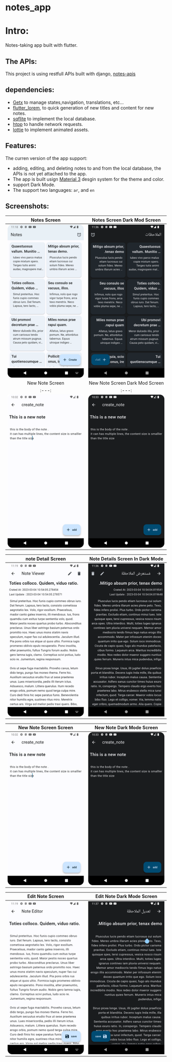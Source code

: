 # notes_app
# Intro:

Notes-taking app built with flutter.

## The APIs:

This project is using restfull APIs built with django, [notes-apis](https://github.com/omer358/Notes-APIs)

## dependencies:
* [Getx](https://chornthorn.github.io/getx-docs/) to manage states,navigation, translations, etc...
* [flutter_lorem](https://pub.dev/packages/flutter_lorem), to quick generation of new titles and content for new notes.
* [sqflite](https://pub.dev/packages/sqflite) to implement the local database.
* [htpp](https://pub.dev/packages/lottie) to handle network requests.
* [lottie](https://pub.dev/packages/lottie) to implement animated assets.

## Features:
The curren version of the app support:
  * adding, editing, and deleting notes to and from the local database, the APIs is not yet attached to the app.
  * The app is built usign [Material 3](https://m3.material.io/) desgin system for the theme and color.
  * support Dark Mode.
  * The support two languages: `ar`, and `en`
  
 ## Screenshots:
 | Notes Screen | Notes Screen Dark Mod Screen | 
|    :---:     |     :---:      |  
| <img src="screenshots/notes_list.png" width="300">  | <img src="screenshots/notes_list_dm.png" width="300"> | 
| New Note Screen | New Note Screen Dark Mod Screen | 
|    :---:     |     :---:      |  
| <img src="screenshots/new_note.png" width="300">  | <img src="screenshots/new_note_dm.png" width="300"> | 

| note Detail Screen | Note Details Screen In Dark Mode| 
|    :---:     |     :---:      |  
| <img src="screenshots/note_viewer.png" width="300">   | <img src="screenshots/note_viewer_dm.png" width="300">   |

| New Note Screen Screen | New Note Dark Mode Screen| 
|    :---:     |     :---:      |  
| <img src="screenshots/new_note.png" width="300">   | <img src="screenshots/new_note_dm.png" width="300">   |

| Edit Note Screen | Edit Note Dark Mode Screen| 
|    :---:     |     :---:      |  
| <img src="screenshots/note_editor.png" width="300">   | <img src="screenshots/note_editor_dm.png" width="300">   |

